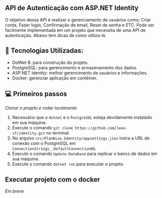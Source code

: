 <h2>API de Autenticação com ASP.NET Identity</h2>

O objetivo dessa API é realizar o gerenciamento de usuários como; Criar conta, Fazer login, Confirmação de email, Reset de senha e ETC.
Pode ser facilmente implementada em um projeto que necessita de uma API de autenticação. Abaixo tem dicas de como utiliza-lá.

## 🚀 Tecnologias Utilizadas: 
- DotNet 8: para construção do projeto.
- PostgreSQL: para gerencimento e armazenamento dos dados.
- ASP.NET Identity: melhor gerencimento de usuários e informações.
- Docker: gerenciar aplicação em contêiner.

## 💻 Primeiros passos
*Clonar o projeto e rodar localmente*

1. Necessário que o `dotnet` e o `PostgreSQL` esteja devidamente instalado em sua máquina.
2. Execute o comando `git clone https://github.com/leeo-sf/identity.git` no terminal.
3. No arquivo `src/PlanWise.Identity/appsettings.json` insira a URL de conexão com o PostgreSQL em `ConnectionStrings__DefaultConnectionDb`.
4. Execute o comando `Update-Database` para replicar o banco de dados em sua máquina.
5. Execute o comando `dotnet run` para executar o projeto.

## Executar projeto com o docker
*Em breve*
